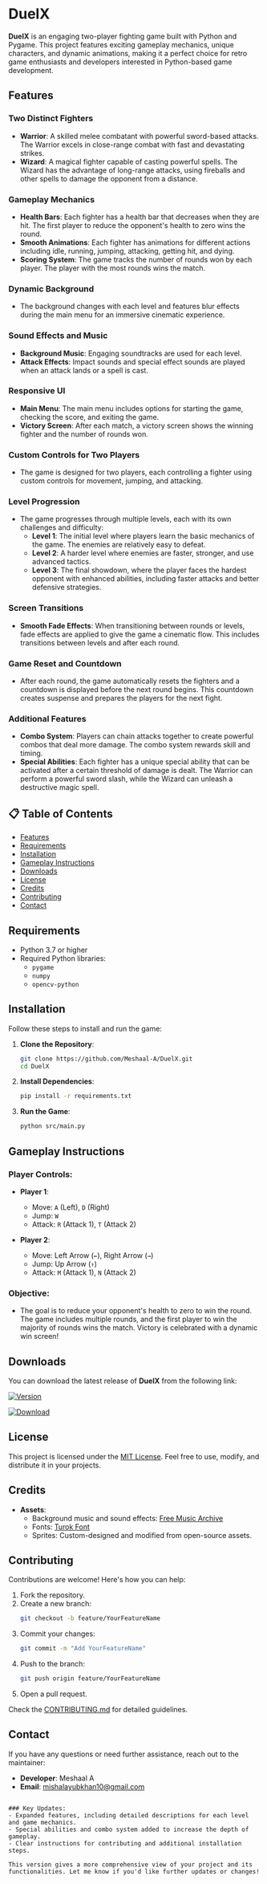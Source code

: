 

# DuelX

**DuelX** is an engaging two-player fighting game built with Python and Pygame. This project features exciting gameplay mechanics, unique characters, and dynamic animations, making it a perfect choice for retro game enthusiasts and developers interested in Python-based game development.

## Features
### **Two Distinct Fighters**
- **Warrior**: A skilled melee combatant with powerful sword-based attacks. The Warrior excels in close-range combat with fast and devastating strikes. 
- **Wizard**: A magical fighter capable of casting powerful spells. The Wizard has the advantage of long-range attacks, using fireballs and other spells to damage the opponent from a distance.

### **Gameplay Mechanics**
- **Health Bars**: Each fighter has a health bar that decreases when they are hit. The first player to reduce the opponent's health to zero wins the round.
- **Smooth Animations**: Each fighter has animations for different actions including idle, running, jumping, attacking, getting hit, and dying.
- **Scoring System**: The game tracks the number of rounds won by each player. The player with the most rounds wins the match.

### **Dynamic Background**
- The background changes with each level and features blur effects during the main menu for an immersive cinematic experience.

### **Sound Effects and Music**
- **Background Music**: Engaging soundtracks are used for each level.
- **Attack Effects**: Impact sounds and special effect sounds are played when an attack lands or a spell is cast.

### **Responsive UI**
- **Main Menu**: The main menu includes options for starting the game, checking the score, and exiting the game.
- **Victory Screen**: After each match, a victory screen shows the winning fighter and the number of rounds won.

### **Custom Controls for Two Players**
- The game is designed for two players, each controlling a fighter using custom controls for movement, jumping, and attacking.

### **Level Progression**
- The game progresses through multiple levels, each with its own challenges and difficulty:
  - **Level 1**: The initial level where players learn the basic mechanics of the game. The enemies are relatively easy to defeat.
  - **Level 2**: A harder level where enemies are faster, stronger, and use advanced tactics.
  - **Level 3**: The final showdown, where the player faces the hardest opponent with enhanced abilities, including faster attacks and better defensive strategies.

### **Screen Transitions**
- **Smooth Fade Effects**: When transitioning between rounds or levels, fade effects are applied to give the game a cinematic flow. This includes transitions between levels and after each round.

### **Game Reset and Countdown**
- After each round, the game automatically resets the fighters and a countdown is displayed before the next round begins. This countdown creates suspense and prepares the players for the next fight.

### **Additional Features**
- **Combo System**: Players can chain attacks together to create powerful combos that deal more damage. The combo system rewards skill and timing.
- **Special Abilities**: Each fighter has a unique special ability that can be activated after a certain threshold of damage is dealt. The Warrior can perform a powerful sword slash, while the Wizard can unleash a destructive magic spell.

## 📋 Table of Contents
- [Features](#features)
- [Requirements](#requirements)
- [Installation](#installation)
- [Gameplay Instructions](#gameplay-instructions)
- [Downloads](#downloads)
- [License](#license)
- [Credits](#credits)
- [Contributing](#contributing)
- [Contact](#contact)

## Requirements
- Python 3.7 or higher
- Required Python libraries:
  - `pygame`
  - `numpy`
  - `opencv-python`

## Installation

Follow these steps to install and run the game:

1. **Clone the Repository**:
   ```bash
   git clone https://github.com/Meshaal-A/DuelX.git
   cd DuelX
   ```

2. **Install Dependencies**:
   ```bash
   pip install -r requirements.txt
   ```

3. **Run the Game**:
   ```bash
   python src/main.py
   ```

## Gameplay Instructions

### Player Controls:
- **Player 1**:
  - Move: `A` (Left), `D` (Right)
  - Jump: `W`
  - Attack: `R` (Attack 1), `T` (Attack 2)

- **Player 2**:
  - Move: Left Arrow (`←`), Right Arrow (`→`)
  - Jump: Up Arrow (`↑`)
  - Attack: `M` (Attack 1), `N` (Attack 2)

### Objective:
- The goal is to reduce your opponent's health to zero to win the round. The game includes multiple rounds, and the first player to win the majority of rounds wins the match. Victory is celebrated with a dynamic win screen!

## Downloads
You can download the latest release of **DuelX** from the following link:

[![Version](https://img.shields.io/github/v/release/Meshaal-A/DuelX?color=%230567ff&label=Latest%20Release&style=for-the-badge)](https://github.com/Meshaal-A/DuelX/releases/latest) 

[![Download](https://custom-icon-badges.demolab.com/badge/-Download-0B6623?style=for-the-badge&logo=download&logoColor=white)](https://github.com/Meshaal-A/DuelX/releases/download/v1.1/Game.zip)


## License

This project is licensed under the [MIT License](LICENSE). Feel free to use, modify, and distribute it in your projects.

## Credits

- **Assets**:
  - Background music and sound effects: [Free Music Archive](https://freemusicarchive.org/)
  - Fonts: [Turok Font](https://www.fontspace.com/turok-font)
  - Sprites: Custom-designed and modified from open-source assets.

## Contributing

Contributions are welcome! Here's how you can help:
1. Fork the repository.
2. Create a new branch:
   ```bash
   git checkout -b feature/YourFeatureName
   ```
3. Commit your changes:
   ```bash
   git commit -m "Add YourFeatureName"
   ```
4. Push to the branch:
   ```bash
   git push origin feature/YourFeatureName
   ```
5. Open a pull request.

Check the [CONTRIBUTING.md](CONTRIBUTING.md) for detailed guidelines.

## Contact

If you have any questions or need further assistance, reach out to the maintainer:
- **Developer**: Meshaal A
- **Email**: [mishalayubkhan10@gmail.com](mailto:mishalayubkhan10@gmail.com)
```

### Key Updates:
- Expanded features, including detailed descriptions for each level and game mechanics.
- Special abilities and combo system added to increase the depth of gameplay.
- Clear instructions for contributing and additional installation steps.

This version gives a more comprehensive view of your project and its functionalities. Let me know if you'd like further updates or changes!

